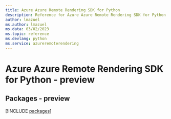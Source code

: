 ```yaml
---
title: Azure Azure Remote Rendering SDK for Python
description: Reference for Azure Azure Remote Rendering SDK for Python
author: lmazuel
ms.author: lmazuel
ms.data: 03/02/2023
ms.topic: reference
ms.devlang: python
ms.service: azureremoterendering
---
```

# Azure Azure Remote Rendering SDK for Python - preview
## Packages - preview
[!INCLUDE [packages](azure-remote-rendering-index.md)]